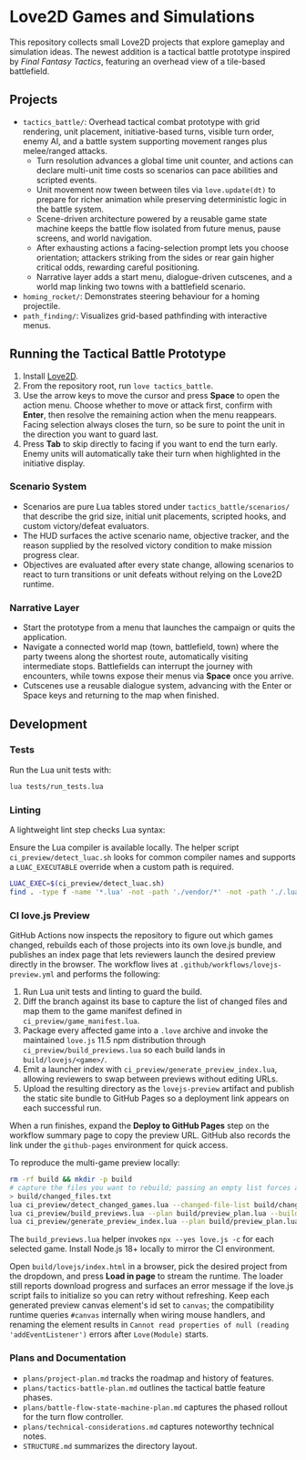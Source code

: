 # Love2D Games and Simulations

This repository collects small Love2D projects that explore gameplay and simulation ideas. The newest addition is a tactical battle prototype inspired by *Final Fantasy Tactics*, featuring an overhead view of a tile-based battlefield.

## Projects

- `tactics_battle/`: Overhead tactical combat prototype with grid rendering, unit placement, initiative-based turns, visible turn order, enemy AI, and a battle system supporting movement ranges plus melee/ranged attacks.
    - Turn resolution advances a global time unit counter, and actions can declare multi-unit time costs so scenarios can pace abilities and scripted events.
    - Unit movement now tween between tiles via `love.update(dt)` to prepare for richer animation while preserving deterministic logic in the battle system.
    - Scene-driven architecture powered by a reusable game state machine keeps the battle flow isolated from future menus, pause screens, and world navigation.
    - After exhausting actions a facing-selection prompt lets you choose orientation; attackers striking from the sides or rear gain higher critical odds, rewarding careful positioning.
    - Narrative layer adds a start menu, dialogue-driven cutscenes, and a world map linking two towns with a battlefield scenario.
- `homing_rocket/`: Demonstrates steering behaviour for a homing projectile.
- `path_finding/`: Visualizes grid-based pathfinding with interactive menus.

## Running the Tactical Battle Prototype

1. Install [Love2D](https://love2d.org/).
2. From the repository root, run `love tactics_battle`.
3. Use the arrow keys to move the cursor and press **Space** to open the action menu. Choose whether to move or attack first, confirm with **Enter**, then resolve the remaining action when the menu reappears. Facing selection always closes the turn, so be sure to point the unit in the direction you want to guard last.
4. Press **Tab** to skip directly to facing if you want to end the turn early. Enemy units will automatically take their turn when highlighted in the initiative display.

### Scenario System

- Scenarios are pure Lua tables stored under `tactics_battle/scenarios/` that describe the grid size, initial unit placements, scripted hooks, and custom victory/defeat evaluators.
- The HUD surfaces the active scenario name, objective tracker, and the reason supplied by the resolved victory condition to make mission progress clear.
- Objectives are evaluated after every state change, allowing scenarios to react to turn transitions or unit defeats without relying on the Love2D runtime.

### Narrative Layer

- Start the prototype from a menu that launches the campaign or quits the application.
- Navigate a connected world map (town, battlefield, town) where the party tweens along the shortest route, automatically visiting intermediate stops. Battlefields can interrupt the journey with encounters, while towns expose their menus via **Space** once you arrive.
- Cutscenes use a reusable dialogue system, advancing with the Enter or Space keys and returning to the map when finished.

## Development

### Tests

Run the Lua unit tests with:

```bash
lua tests/run_tests.lua
```

### Linting

A lightweight lint step checks Lua syntax:

Ensure the Lua compiler is available locally. The helper script `ci_preview/detect_luac.sh` looks for common compiler
names and supports a `LUAC_EXECUTABLE` override when a custom path is required.

```bash
LUAC_EXEC=$(ci_preview/detect_luac.sh)
find . -type f -name '*.lua' -not -path './vendor/*' -not -path './.lua/*' -print0 | xargs -0 -n1 "$LUAC_EXEC" -p
```

### CI love.js Preview

GitHub Actions now inspects the repository to figure out which games changed, rebuilds each of those projects into its own love.js bundle, and publishes an index page that lets reviewers launch the desired preview directly in the browser. The workflow lives at `.github/workflows/lovejs-preview.yml` and performs the following:

1. Run Lua unit tests and linting to guard the build.
2. Diff the branch against its base to capture the list of changed files and map them to the game manifest defined in `ci_preview/game_manifest.lua`.
3. Package every affected game into a `.love` archive and invoke the maintained `love.js` 11.5 npm distribution through `ci_preview/build_previews.lua` so each build lands in `build/lovejs/<game>/`.
4. Emit a launcher index with `ci_preview/generate_preview_index.lua`, allowing reviewers to swap between previews without editing URLs.
5. Upload the resulting directory as the `lovejs-preview` artifact and publish the static site bundle to GitHub Pages so a deployment link appears on each successful run.

When a run finishes, expand the **Deploy to GitHub Pages** step on the workflow summary page to copy the preview URL. GitHub also records the link under the `github-pages` environment for quick access.

To reproduce the multi-game preview locally:

```bash
rm -rf build && mkdir -p build
# capture the files you want to rebuild; passing an empty list forces all games to build
> build/changed_files.txt
lua ci_preview/detect_changed_games.lua --changed-file-list build/changed_files.txt --output build/preview_plan.lua
lua ci_preview/build_previews.lua --plan build/preview_plan.lua --build-root build --output-root build/lovejs
lua ci_preview/generate_preview_index.lua --plan build/preview_plan.lua --output build/lovejs/index.html
```

The `build_previews.lua` helper invokes `npx --yes love.js -c` for each selected game. Install Node.js 18+ locally to mirror the CI environment.

Open `build/lovejs/index.html` in a browser, pick the desired project from the dropdown, and press **Load in page** to stream the runtime. The loader still reports download progress and surfaces an error message if the love.js script fails to initialize so you can retry without refreshing. Keep each generated preview canvas element's id set to `canvas`; the compatibility runtime queries `#canvas` internally when wiring mouse handlers, and renaming the element results in `Cannot read properties of null (reading 'addEventListener')` errors after `Love(Module)` starts.

### Plans and Documentation

- `plans/project-plan.md` tracks the roadmap and history of features.
- `plans/tactics-battle-plan.md` outlines the tactical battle feature phases.
- `plans/battle-flow-state-machine-plan.md` captures the phased rollout for the turn flow controller.
- `plans/technical-considerations.md` captures noteworthy technical notes.
- `STRUCTURE.md` summarizes the directory layout.
